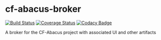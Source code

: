 # cf-abacus-broker

[![Build Status](https://travis-ci.org/cloudfoundry-incubator/cf-abacus-broker.svg)](https://travis-ci.org/cloudfoundry-incubator/cf-abacus-broker)
[![Coverage Status](https://coveralls.io/repos/github/cloudfoundry-incubator/cf-abacus-broker/badge.svg?branch=master)](https://coveralls.io/github/cloudfoundry-incubator/cf-abacus-broker?branch=master)
[![Codacy Badge](https://api.codacy.com/project/badge/Grade/e8fa84718a464e16909abb35c65c0a73)](https://www.codacy.com/app/cf-abacus/cf-abacus-broker?utm_source=github.com&amp;utm_medium=referral&amp;utm_content=cloudfoundry-incubator/cf-abacus-broker&amp;utm_campaign=Badge_Grade)

A broker for the CF-Abacus project with associated UI and other artifacts
